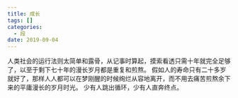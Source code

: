 ```yaml
---
title: 成长
tags: []
categories:
  - 段
date: 2019-09-04
---
```

人类社会的运行法则太简单和露骨，从记事时算起，摸索看透只需十年就完全足够了，以至于剩下七十年的漫长岁月都是重复和煎熬。
假如人的寿命只有二十多岁就好了，那样人人都可以在梦刚醒的时候绚烂从容地离开，而不用去痛苦煎熬余下来的平庸漫长的岁月时光。
少有人跳出循环，少有人直奔终点。
